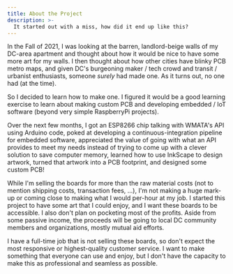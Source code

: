 ```yaml
---
title: About the Project
description: >-
  It started out with a miss, how did it end up like this?
---
```


In the Fall of 2021, I was looking at the barren, landlord-beige walls of my DC-area apartment and thought about how it would be nice to have some more art for my walls.
I then thought about how other cities have blinky PCB metro maps, and given DC's burgeoning maker / tech crowd and transit / urbanist enthusiasts, someone *surely* had made one.
As it turns out, no one had (at the time).

So I decided to learn how to make one. I figured it would be a good learning exercise to learn about making custom PCB and developing embedded / IoT software (beyond very simple RaspberryPi projects).

Over the next few months, I got an ESP8266 chip talking with WMATA's API using Arduino code, poked at developing a continuous-integration pipeline for embedded software, appreciated the value
of going with what an API provides to meet my needs instead of trying to come up with a clever solution to save computer memory, learned how to use InkScape to design artwork, turned that artwork
into a PCB footprint, and designed some custom PCB!

While I'm selling the boards for more than the raw material costs (not to mention shipping costs, transaction fees, ...), I'm not making a huge mark-up or coming close to making what I would per-hour at my job.
I started this project to have some art that I could enjoy, and I want these boards to be accessible. I also don't plan on pocketing most of the profits. Aside from some passive income, the proceeds
will be going to local DC community members and organizations, mostly mutual aid efforts.

I have a full-time job that is not selling these boards, so don't expect the most responsive or highest-quality customer service. I want to make something that everyone can use and enjoy, but I don't have the
capacity to make this as professional and seamless as possible. 